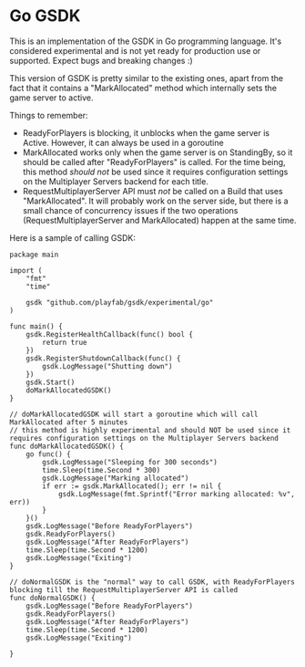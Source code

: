 # Go GSDK

This is an implementation of the GSDK in Go programming language. It's considered experimental and is not yet ready for production use or supported. Expect bugs and breaking changes :)

This version of GSDK is pretty similar to the existing ones, apart from the fact that it contains a "MarkAllocated" method which internally sets the game server to active.

Things to remember:

- ReadyForPlayers is blocking, it unblocks when the game server is Active. However, it can always be used in a goroutine
- MarkAllocated works only when the game server is on StandingBy, so it should be called after "ReadyForPlayers" is called. For the time being, this method *should not* be used since it requires configuration settings on the Multiplayer Servers backend for each title.
- RequestMultiplayerServer API must *not* be called on a Build that uses "MarkAllocated". It will probably work on the server side, but there is a small chance of concurrency issues if the two operations (RequestMultiplayerServer and MarkAllocated) happen at the same time.

Here is a sample of calling GSDK:

```golang
package main

import (
	"fmt"
	"time"

	gsdk "github.com/playfab/gsdk/experimental/go"
)

func main() {
	gsdk.RegisterHealthCallback(func() bool {
		return true
	})
	gsdk.RegisterShutdownCallback(func() {
		gsdk.LogMessage("Shutting down")
	})
	gsdk.Start()
	doMarkAllocatedGSDK()
}

// doMarkAllocatedGSDK will start a goroutine which will call MarkAllocated after 5 minutes
// this method is highly experimental and should NOT be used since it requires configuration settings on the Multiplayer Servers backend 
func doMarkAllocatedGSDK() {
	go func() {
		gsdk.LogMessage("Sleeping for 300 seconds")
		time.Sleep(time.Second * 300)
		gsdk.LogMessage("Marking allocated")
		if err := gsdk.MarkAllocated(); err != nil {
			gsdk.LogMessage(fmt.Sprintf("Error marking allocated: %v", err))
		}
	}()
	gsdk.LogMessage("Before ReadyForPlayers")
	gsdk.ReadyForPlayers()
	gsdk.LogMessage("After ReadyForPlayers")
	time.Sleep(time.Second * 1200)
	gsdk.LogMessage("Exiting")
}

// doNormalGSDK is the "normal" way to call GSDK, with ReadyForPlayers blocking till the RequestMultiplayerServer API is called
func doNormalGSDK() {
	gsdk.LogMessage("Before ReadyForPlayers")
	gsdk.ReadyForPlayers()
	gsdk.LogMessage("After ReadyForPlayers")
	time.Sleep(time.Second * 1200)
	gsdk.LogMessage("Exiting")

}
```
